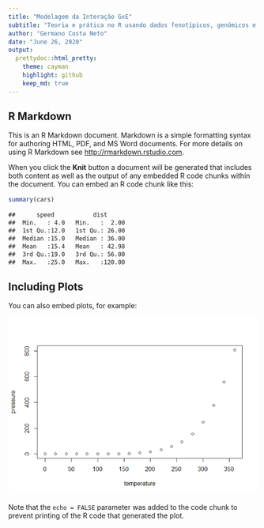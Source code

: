 ```yaml
---
title: "Modelagem da Interação GxE"
subtitle: "Teoria e prática no R usando dados fenotípicos, genômicos e ambientais"
author: "Germano Costa Neto"
date: "June 26, 2020"
output:
  prettydoc::html_pretty:
    theme: cayman
    highlight: github
    keep_md: true
---
```




## R Markdown

This is an R Markdown document. Markdown is a simple formatting syntax for authoring HTML, PDF, and MS Word documents. For more details on using R Markdown see <http://rmarkdown.rstudio.com>.

When you click the **Knit** button a document will be generated that includes both content as well as the output of any embedded R code chunks within the document. You can embed an R code chunk like this:


```r
summary(cars)
```

```
##      speed           dist       
##  Min.   : 4.0   Min.   :  2.00  
##  1st Qu.:12.0   1st Qu.: 26.00  
##  Median :15.0   Median : 36.00  
##  Mean   :15.4   Mean   : 42.98  
##  3rd Qu.:19.0   3rd Qu.: 56.00  
##  Max.   :25.0   Max.   :120.00
```

## Including Plots

You can also embed plots, for example:

![](Curso_v1_files/figure-html/pressure-1.png)<!-- -->

Note that the `echo = FALSE` parameter was added to the code chunk to prevent printing of the R code that generated the plot.
